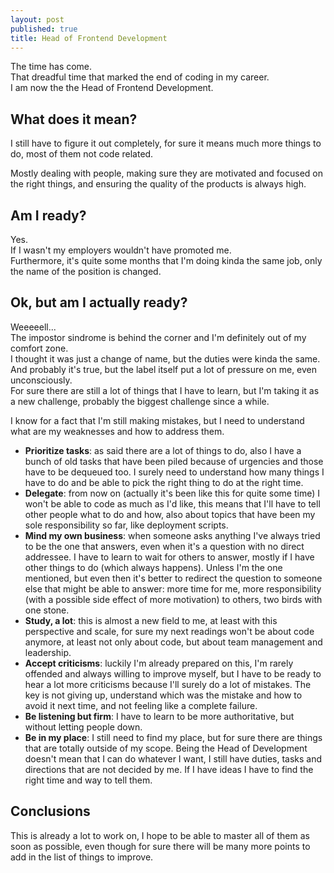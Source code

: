 ```yaml
---
layout: post
published: true
title: Head of Frontend Development
---
```


The time has come.  
That dreadful time that marked the end of coding in my career.  
I am now the the Head of Frontend Development.

## What does it mean?
I still have to figure it out completely, for sure it means much more things to do, most of them not code related.

Mostly dealing with people, making sure they are motivated and focused on the right things, and ensuring the quality of the products is always high.

## Am I ready?
Yes.  
If I wasn't my employers wouldn't have promoted me.  
Furthermore, it's quite some months that I'm doing kinda the same job, only the name of the position is changed.

## Ok, but am I actually ready?
Weeeeell...  
The impostor sindrome is behind the corner and I'm definitely out of my comfort zone.  
I thought it was just a change of name, but the duties were kinda the same. And probably it's true, but the label itself put a lot of pressure on me, even unconsciously.  
For sure there are still a lot of things that I have to learn, but I'm taking it as a new challenge, probably the biggest challenge since a while.

I know for a fact that I'm still making mistakes, but I need to understand what are my weaknesses and how to address them.

* **Prioritize tasks**: as said there are a lot of things to do, also I have a bunch of old tasks that have been piled because of urgencies and those have to be dequeued too. I surely need to understand how many things I have to do and be able to pick the right thing to do at the right time.
* **Delegate**: from now on (actually it's been like this for quite some time) I won't be able to code as much as I'd like, this means that I'll have to tell other people what to do and how, also about topics that have been my sole responsibility so far, like deployment scripts.
* **Mind my own business**: when someone asks anything I've always tried to be the one that answers, even when it's a question with no direct addressee. I have to learn to wait for others to answer, mostly if I have other things to do (which always happens). Unless I'm the one mentioned, but even then it's better to redirect the question to someone else that might be able to answer: more time for me, more responsibility (with a possible side effect of more motivation) to others, two birds with one stone.
* **Study, a lot**: this is almost a new field to me, at least with this perspective and scale, for sure my next readings won't be about code anymore, at least not only about code, but about team management and leadership.
* **Accept criticisms**: luckily I'm already prepared on this, I'm rarely offended and always willing to improve myself, but I have to be ready to hear a lot more criticisms because I'll surely do a lot of mistakes. The key is not giving up, understand which was the mistake and how to avoid it next time, and not feeling like a complete failure.
* **Be listening but firm**: I have to learn to be more authoritative, but without letting people down.
* **Be in my place**: I still need to find my place, but for sure there are things that are totally outside of my scope. Being the Head of Development doesn't mean that I can do whatever I want, I still have duties, tasks and directions that are not decided by me. If I have ideas I have to find the right time and way to tell them.

## Conclusions
This is already a lot to work on, I hope to be able to master all of them as soon as possible, even though for sure there will be many more points to add in the list of things to improve.
<!--stackedit_data:
eyJoaXN0b3J5IjpbLTk0MzA0NjM1N119
-->
